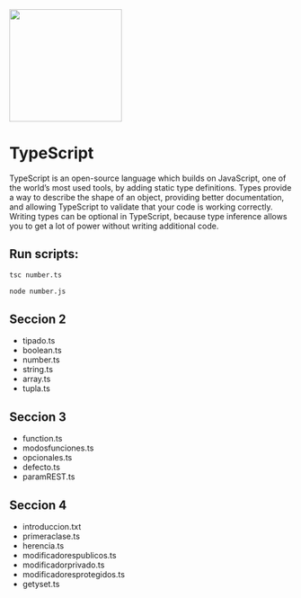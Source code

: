 <img src="https://www.udemy.com/staticx/udemy/images/v6/logo-coral.svg" width="200px" heigth="200px">

# TypeScript
TypeScript is an open-source language which builds on JavaScript, one of the world’s most used tools, by adding static type definitions.
Types provide a way to describe the shape of an object, providing better documentation, and allowing TypeScript to validate that your code is working correctly.
Writing types can be optional in TypeScript, because type inference allows you to get a lot of power without writing additional code.

## Run scripts:

```sh
tsc number.ts
```
```sh
node number.js
```

## Seccion 2
- tipado.ts
- boolean.ts
- number.ts
- string.ts
- array.ts
- tupla.ts

## Seccion 3
- function.ts
- modosfunciones.ts
- opcionales.ts
- defecto.ts
- paramREST.ts

## Seccion 4
- introduccion.txt
- primeraclase.ts
- herencia.ts
- modificadorespublicos.ts
- modificadorprivado.ts
- modificadoresprotegidos.ts
- getyset.ts